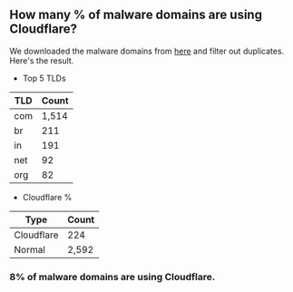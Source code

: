 ## How many % of malware domains are using Cloudflare?


We downloaded the malware domains from [here](https://urlhaus.abuse.ch) and filter out duplicates.
Here's the result.


[//]: # (start replacement)


- Top 5 TLDs

| TLD | Count |
| --- | --- |
| com | 1,514 |
| br | 211 |
| in | 191 |
| net | 92 |
| org | 82 |


- Cloudflare %

| Type | Count |
| --- | --- |
| Cloudflare | 224 |
| Normal | 2,592 |


### 8% of malware domains are using Cloudflare.